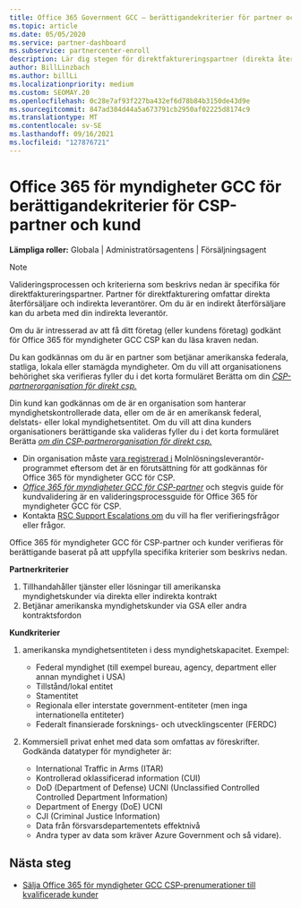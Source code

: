 ```yaml
---
title: Office 365 Government GCC – berättigandekriterier för partner och kunder
ms.topic: article
ms.date: 05/05/2020
ms.service: partner-dashboard
ms.subservice: partnercenter-enroll
description: Lär dig stegen för direktfaktureringspartner (direkta återförsäljare, indirekta leverantörer) för att verifiera partner och kunder för Office 365 för myndigheter GCC för CSP.
author: BillLinzbach
ms.author: billLi
ms.localizationpriority: medium
ms.custom: SEOMAY.20
ms.openlocfilehash: 0c28e7af93f227ba432ef6d78b84b3150de43d9e
ms.sourcegitcommit: 847ad384d44a5a673791cb2950af02225d8174c9
ms.translationtype: MT
ms.contentlocale: sv-SE
ms.lasthandoff: 09/16/2021
ms.locfileid: "127876721"
---
```

# <a name="office-365-government-gcc-for-csp-partner-and-customer-eligibility-criteria"></a>Office 365 för myndigheter GCC för berättigandekriterier för CSP-partner och kund

**Lämpliga roller:** Globala | Administratörsagentens | Försäljningsagent

>[!NOTE]
>Valideringsprocessen och kriterierna som beskrivs nedan är specifika för direktfaktureringspartner. Partner för direktfakturering omfattar direkta återförsäljare och indirekta leverantörer.  Om du är en indirekt återförsäljare kan du arbeta med din indirekta leverantör.

Om du är intresserad av att få ditt företag (eller kundens företag) godkänt för Office 365 för myndigheter GCC CSP kan du läsa kraven nedan.

Du kan godkännas om du är en partner som betjänar amerikanska federala, statliga, lokala eller stamägda myndigheter. Om du vill att organisationens behörighet ska verifieras fyller du i det korta formuläret Berätta om din [*CSP-partnerorganisation för direkt csp.*](https://products.office.com/government/eligibility-validation?ReqType=CSPPartner)

Din kund kan godkännas om de är en organisation som hanterar myndighetskontrollerade data, eller om de är en amerikansk federal, delstats- eller lokal myndighetsentitet. Om du vill att dina kunders organisationers berättigande ska valideras fyller du i det korta formuläret Berätta [*om din CSP-partnerorganisation för direkt csp.*](https://products.office.com/government/eligibility-validation?ReqType=CSPCustomer)

- Din organisation måste [vara registrerad i](https://partnercenter.microsoft.com/partner/cloud-solution-provider) Molnlösningsleverantör-programmet eftersom det är en förutsättning för att godkännas för Office 365 för myndigheter GCC för CSP.
- [*Office 365 för myndigheter GCC för CSP-partner*](https://go.microsoft.com/fwlink/?linkid=2007323) och stegvis guide för kundvalidering är en valideringsprocessguide för Office 365 för myndigheter GCC för CSP.
- Kontakta [RSC Support Escalations om](mailto:usgcce@microsoft.com) du vill ha fler verifieringsfrågor eller frågor.

Office 365 för myndigheter GCC för CSP-partner och kunder verifieras för berättigande baserat på att uppfylla specifika kriterier som beskrivs nedan.

**Partnerkriterier**

1. Tillhandahåller tjänster eller lösningar till amerikanska myndighetskunder via direkta eller indirekta kontrakt
2. Betjänar amerikanska myndighetskunder via GSA eller andra kontraktsfordon

**Kundkriterier**

1. amerikanska myndighetsentiteten i dess myndighetskapacitet. Exempel:

    - Federal myndighet (till exempel bureau, agency, department eller annan myndighet i USA)
    - Tillstånd/lokal entitet
    - Stamentitet
    - Regionala eller interstate government-entiteter (men inga internationella entiteter)
    - Federalt finansierade forsknings- och utvecklingscenter (FERDC)

2. Kommersiell privat enhet med data som omfattas av föreskrifter. Godkända datatyper för myndigheter är:
    - International Traffic in Arms (ITAR)
    - Kontrollerad oklassificerad information (CUI)
    - DoD (Department of Defense) UCNI (Unclassified Controlled Controlled Department Information)
    - Department of Energy (DoE) UCNI
    - CJI (Criminal Justice Information)
    - Data från försvarsdepartementets effektnivå
    - Andra typer av data som kräver Azure Government och så vidare).

## <a name="next-steps"></a>Nästa steg

- [Sälja Office 365 för myndigheter GCC CSP-prenumerationer till kvalificerade kunder](csp-gcc-overview.md)
